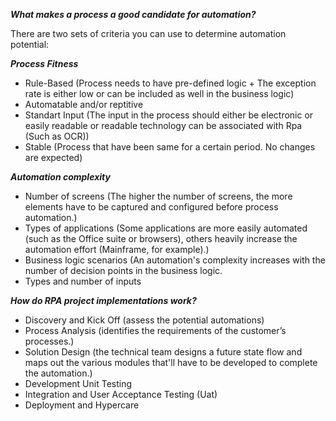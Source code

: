 ***What makes a process a good candidate for automation?***

There are two sets of criteria you can use to determine automation potential: 

***Process Fitness***
- Rule-Based (Process needs to have pre-defined logic + The exception rate is either low or can be included as well in the business logic)
- Automatable and/or reptitive
- Standart Input (The input in the process should either be electronic or easily readable or readable technology can be associated with Rpa (Such as OCR))
- Stable (Process that have been same for a certain period. No changes are expected)
	
	 
***Automation complexity***
- Number of screens (The higher the number of screens, the more elements have to be captured and configured before process automation.)
- Types of applications (Some applications are more easily automated (such as the Office suite or browsers), others heavily increase the automation effort (Mainframe, for example).)
- Business logic scenarios (An automation's complexity increases with the number of decision points in the business logic. 	
- Types and number of inputs 

***How do RPA project implementations work?***
- Discovery and Kick Off (assess the potential automations)
- Process Analysis (identifies the requirements of the customer’s processes.)
- Solution Design (the technical team designs a future state flow and maps out the various modules that'll have to be developed to complete the automation.)
- Development Unit Testing
- Integration and User Acceptance Testing (Uat)
- Deployment and Hypercare
